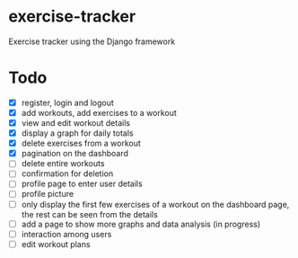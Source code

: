 # exercise-tracker
Exercise tracker using the Django framework

# Todo
- [x] register, login and logout
- [x] add workouts, add exercises to a workout
- [x] view and edit workout details
- [x] display a graph for daily totals
- [x] delete exercises from a workout
- [x] pagination on the dashboard
- [ ] delete entire workouts
- [ ] confirmation for deletion
- [ ] profile page to enter user details
- [ ] profile picture
- [ ] only display the first few exercises of a workout on the dashboard page, the rest can be seen from the details
- [ ] add a page to show more graphs and data analysis (in progress)
- [ ] interaction among users
- [ ] edit workout plans
